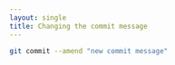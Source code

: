 ```yaml
---
layout: single
title: Changing the commit message
---
```


```bash
git commit --amend "new commit message"
```
